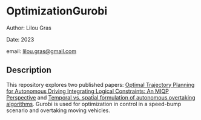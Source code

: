 # OptimizationGurobi

Author: Lilou Gras

Date: 2023

email: lilou.gras@gmail.com


## Description
This repository explores two published papers: [Optimal Trajectory Planning for Autonomous Driving Integrating Logical
 Constraints: An MIQP Perspective](Gurobi/Paper1_LilouGras/Optimal_trajectory_planning_for_autonomous_driving_integrating_logical_constraints_An_MIQP_perspective.pdf) and [Temporal vs. spatial formulation of autonomous overtaking algorithms](Gurobi/Paper2_LilouGras/Paper2_LilouGras/Temporal_vs._spatial_formulation_of_autonomous_overtaking_algorithms.pdf). Gurobi is used for optimization in control in a speed-bump scenario and overtaking moving vehicles. 
